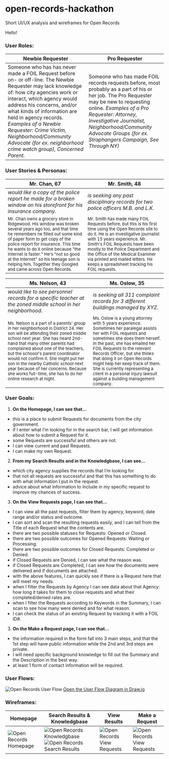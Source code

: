 # open-records-hackathon
Short UI/UX analysis and wireframes for Open Records

Hello!

### User Roles:

| Newbie Requester | Pro Requester |  
|------------------|------------------|
| Someone who has has never made a FOIL Request before on- or off-line. The Newbie Requester may lack knowledge of: how city agencies work or interact, which agency would address his concerns, and/or what kinds of information are held in agency records. *Examples of a Newbie Requester: Crime Victim, Neighborhood/Community Advocate (for ex. neighborhood crime watch group), Concerned Parent.* | Someone who has made FOIL records requests before, most probably as a part of his or her job. The Pro Requester may be new to requesting online. *Examples of a Pro Requester: Attorney, Investigative Journalist, Neighborhood/Community Advocate Groups (for ex. Straphangers Campaign, See Through NY)* |

### User Stories & Personas:

| **Mr. Chan, 67** | **Mr. Smith, 48** |
|------------------|------------------|
| *would like a copy of the police report he made for a broken window on his storefront for his insurance company.* | *is seeking any past disciplinary records for two police officers M.B. and L.K.* | 
| <small>Mr. Chan owns a grocery store in Ridgewood. His window was broken several years ago too, and that time he remembers he filled out some kind of paper form to get copy of the police report for insurance. This time he wants to do it online because "the Internet is faster." He's "not so good at the Internet" so his teenage son is helping him. Together they Googled and came across Open Records.</small> | <small>Mr. Smith has made many FOIL Requests before, but this is his first time using the Open Records site to do it. He is an investigative journalist with 15 years experience. Mr. Smith's FOIL Requests have been mostly to the Police Department and the Office of the Medical Examiner via printed and mailed letters. He keeps a spreadsheet tracking his FOIL requests.</small> |

| **Ms. Nelson, 43** | **Ms. Oslow, 35** |
|------------------|------------------|
| *would like to see personnel records for a specific teacher at the zoned middle school in her neighborhood.* | *is seeking all 311 complaint records for 3 different buildings managed by XYZ.* | 
| <small>Ms. Nelson is a part of a parents' group in her neighborhood in District 24. Her son will be attending their zoned middle school next year. She has heard 2nd-hand that many other parents had complained about one of the teachers, but the schoool's parent coordinator would not confirm it. She might put her son in the nearby Catholic school next year because of her concerns. Because she works full-time, she has to do her online research at night.</small> | <small>Ms. Oslow is a young attorney with 5 years experience. Sometimes her paralegal assists her with FOIL requests and sometimes she does them herself. In the past, she has emailed her FOIL Requests to the relevant Records Officer, but she thinks that doing it on Open Records might help her keep track of them. She is currently representing a client in a personal injury lawsuit against a building management company.</small> |

### User Goals:
1. **On the Homepage, I can see that...**
  - this is a place to submit Requests for documents from the city government. 
  - if I enter what I’m looking for in the search bar, I will get information about how to submit a Request for it. 
  - some Requests are successful and others are not.
  - I can view current and past Requests.
  - I can make my own Request.

2. **From my Search Results and in the Knowledgbase, I can see...**
  - which city agency supplies the records that I’m looking for
  - that not all requests are successful and that this has something to do with what information I put in the request. 
  - advice about what information to include in my specific request to improve my chances of success.

3. **On the View Requests page, I can see that...**
  - I can view all the past requests, filter them by agency, keyword, date range and/or status and outcome.
  - I can sort and scan the resulting requests easily, and I can tell from the Title of each Request what the contents are. 
  - there are two possible statuses for Requests: Opened or Closed. 
  - there are two possible outcomes for Opened Requests: Waiting or Processing.
  - there are two possible outcomes for Closed Requests: Completed or Denied.
  - if Closed Requests are Denied, I can see what the reason was. 
  - if Closed Requests are Completed, I can see how the documents were delivered and if documents are attached.
  - with the above features, I can quickly see if there is a Request here that will meet my needs. 
  - when I filter the Requests by Agency I can see data about that Agency: how long it takes for them to close requests and what their completed/denied rates are. 
  - when I filter the Requests according to Keywords in the Summary, I can scan to see how many were denied and for what reason.
  - I can check the status of an existing Request by tracking it with a FOIL ID#. 
  
3. **On the Make a Request page, I can see that...**
  - the information required in the form fall into 3 main steps, and that the 1st step will have public information while the 2nd and 3rd steps are private.
  - I will need specific background knowledge to fill out the Summary and the Description in the best way. 
  - at least 1 form of contact information will be required.
  
### User Flows:
![Open Records User Flow](/images/OpenRecords-Drawio-UserFlows.png)
[Open the User Flow Diagram in Draw.io](https://www.draw.io/?lightbox=1&highlight=0000ff&edit=_blank&layers=1&title=OpenRecords-Drawio-UserFlows.xml#Uhttps%3A%2F%2Fraw.githubusercontent.com%2Fannamatic%2Fopen-records-hackathon%2Fmaster%2FOpenRecords-Drawio-UserFlows.xml)

### Wireframes:
| Homepage | Search Results & Knowledgbase | View Results | Make a Request |
|-------|-------|-------|-------|
| ![Open Records Homepage](/images/OpenRecords-Drawio-Homepage-Annamatic.png) | ![Open Records Knowledgbase](/images/OpenRecords-Drawio-Knowledgebase-Annamatic.png) ![Open Records Search Results](/images/OpenRecords-Drawio-SearchResults-Annamatic.png)| ![Open Records View Requests](/images/OpenRecords-Drawio-ViewRequests-Annamatic.png) | ![Open Records View Requests](/images/OpenRecords-Drawio-RequestaRecord1.png) |
